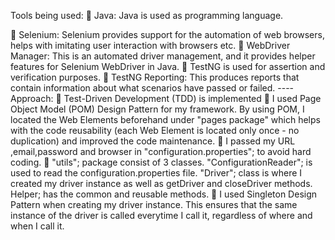 Tools being used:
 Java: Java is used as programming language.

 Selenium: Selenium provides support for the automation of web browsers,
helps with imitating user interaction with browsers etc.
 WebDriver Manager: This is an automated driver management, and it provides
helper features for Selenium WebDriver in Java.
 TestNG is used for assertion and verification purposes.
 TestNG Reporting: This produces reports that contain information about what
scenarios have passed or failed.
---- Approach:
 Test-Driven Development (TDD) is implemented
 I used Page Object Model (POM) Design Pattern for my framework. By using
POM, I located the Web Elements beforehand under "pages package" which
helps with the code reusability (each Web Element is located only once - no
duplication) and improved the code maintenance.
 I passed my URL ,email,password and browser in "configuration.properties"; to avoid hard
coding.
 "utils"; package consist of 3 classes. "ConfigurationReader"; is used to read
the configuration.properties file. "Driver"; class is where I created my driver
instance as well as getDriver and closeDriver methods. Helper; has the
common and reusable methods.
 I used Singleton Design Pattern when creating my driver instance. This
ensures that the same instance of the driver is called everytime I call it,
regardless of where and when I call it.